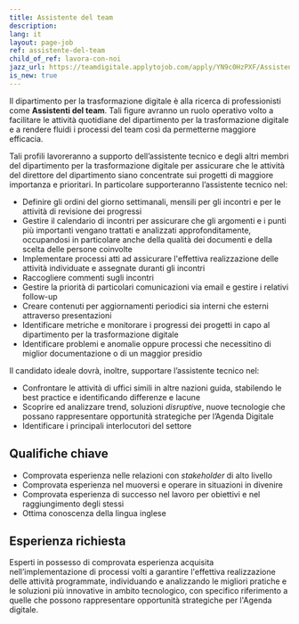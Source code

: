 ```yaml
---
title: Assistente del team
description:
lang: it
layout: page-job
ref: assistente-del-team
child_of_ref: lavora-con-noi
jazz_url: https://teamdigitale.applytojob.com/apply/YN9c0HzPXF/Assistenti-Del-Team.html
is_new: true
---
```


Il dipartimento per la trasformazione digitale è alla ricerca di
professionisti come **Assistenti del team**. Tali figure avranno un
ruolo operativo volto a facilitare le attività quotidiane del
dipartimento per la trasformazione digitale e a rendere fluidi i
processi del team così da permetterne maggiore efficacia.

Tali profili lavoreranno a supporto dell’assistente tecnico e degli
altri membri del dipartimento per la trasformazione digitale per
assicurare che le attività del direttore del dipartimento siano
concentrate sui progetti di maggiore importanza e prioritari. In
particolare supporteranno l’assistente tecnico nel:

-   Definire gli ordini del giorno settimanali, mensili per gli incontri
    e per le attività di revisione dei progressi
-   Gestire il calendario di incontri per assicurare che gli argomenti e
    i punti più importanti vengano trattati e analizzati
    approfonditamente, occupandosi in particolare anche della qualità
    dei documenti e della scelta delle persone coinvolte
-   Implementare processi atti ad assicurare l'effettiva realizzazione
    delle attività individuate e assegnate duranti gli incontri
-   Raccogliere commenti sugli incontri
-   Gestire la priorità di particolari comunicazioni via email e gestire
    i relativi follow-up
-   Creare contenuti per aggiornamenti periodici sia interni che esterni
    attraverso presentazioni
-   Identificare metriche e monitorare i progressi dei progetti in capo
    al dipartimento per la trasformazione digitale
-   Identificare problemi e anomalie oppure processi che necessitino di
    miglior documentazione o di un maggior presidio

Il candidato ideale dovrà, inoltre, supportare l’assistente tecnico nel:

-   Confrontare le attività di uffici simili in altre nazioni guida,
    stabilendo le best practice e identificando differenze e lacune
-   Scoprire ed analizzare trend, soluzioni *disruptive*, nuove tecnologie che
    possano rappresentare opportunità strategiche per l’Agenda Digitale
-   Identificare i principali interlocutori del settore

## Qualifiche chiave

-   Comprovata esperienza nelle relazioni con _stakeholder_ di alto livello
-   Comprovata esperienza nel muoversi e operare in situazioni in divenire
-   Comprovata esperienza di successo nel lavoro per obiettivi e nel
    raggiungimento degli stessi
-   Ottima conoscenza della lingua inglese

## Esperienza richiesta

Esperti in possesso di comprovata esperienza acquisita nell’implementazione di processi volti
a garantire l'effettiva realizzazione delle attività programmate, individuando e analizzando le
migliori pratiche e le soluzioni più innovative in ambito tecnologico, con specifico
riferimento a quelle che possono rappresentare opportunità strategiche per l'Agenda digitale.
